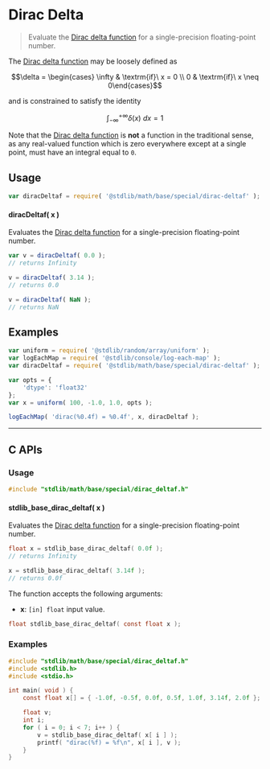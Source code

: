 <!--

@license Apache-2.0

Copyright (c) 2025 The Stdlib Authors.

Licensed under the Apache License, Version 2.0 (the "License");
you may not use this file except in compliance with the License.
You may obtain a copy of the License at

   http://www.apache.org/licenses/LICENSE-2.0

Unless required by applicable law or agreed to in writing, software
distributed under the License is distributed on an "AS IS" BASIS,
WITHOUT WARRANTIES OR CONDITIONS OF ANY KIND, either express or implied.
See the License for the specific language governing permissions and
limitations under the License.

-->

# Dirac Delta

> Evaluate the [Dirac delta function][dirac-delta-function] for a single-precision floating-point number.

<section class="intro">

The [Dirac delta function][dirac-delta-function] may be loosely defined as

<!-- <equation class="equation" label="eq:dirac_delta" align="center" raw="\delta = \begin{cases} \infty & \textrm{if}\ x = 0 \\ 0 & \textrm{if}\ x \neq 0\end{cases}" alt="Dirac delta function."> -->

```math
\delta = \begin{cases} \infty & \textrm{if}\ x = 0 \\ 0 & \textrm{if}\ x \neq 0\end{cases}
```

<!-- <div class="equation" align="center" data-raw-text="\delta = \begin{cases} \infty &amp; \textrm{if}\ x = 0 \\ 0 &amp; \textrm{if}\ x \neq 0\end{cases}" data-equation="eq:dirac_delta">
    <img src="https://cdn.jsdelivr.net/gh/stdlib-js/stdlib@bb29798906e119fcb2af99e94b60407a270c9b32/lib/node_modules/@stdlib/math/base/special/dirac-delta/docs/img/equation_dirac_delta.svg" alt="Dirac delta function.">
    <br>
</div> -->

<!-- </equation> -->

and is constrained to satisfy the identity

<!-- <equation class="equation" label="eq:dirac_delta_integral" align="center" raw="\int^{+\infty}_{-\infty} \delta(x)\ dx = 1" alt="Dirac delta function integral."> -->

```math
\int^{+\infty}_{-\infty} \delta(x)\ dx = 1
```

<!-- <div class="equation" align="center" data-raw-text="\int^{+\infty}_{-\infty} \delta(x)\ dx = 1" data-equation="eq:dirac_delta_integral">
    <img src="https://cdn.jsdelivr.net/gh/stdlib-js/stdlib@bb29798906e119fcb2af99e94b60407a270c9b32/lib/node_modules/@stdlib/math/base/special/dirac-delta/docs/img/equation_dirac_delta_integral.svg" alt="Dirac delta function integral.">
    <br>
</div> -->

<!-- </equation> -->

Note that the [Dirac delta function][dirac-delta-function] is **not** a function in the traditional sense, as any real-valued function which is zero everywhere except at a single point, must have an integral equal to `0`.

</section>

<!-- /.intro -->

<section class="usage">

## Usage

```javascript
var diracDeltaf = require( '@stdlib/math/base/special/dirac-deltaf' );
```

#### diracDeltaf( x )

Evaluates the [Dirac delta function][dirac-delta-function] for a single-precision floating-point number.

```javascript
var v = diracDeltaf( 0.0 );
// returns Infinity

v = diracDeltaf( 3.14 );
// returns 0.0

v = diracDeltaf( NaN );
// returns NaN
```

</section>

<!-- /.usage -->

<section class="examples">

## Examples

<!-- eslint no-undef: "error" -->

```javascript
var uniform = require( '@stdlib/random/array/uniform' );
var logEachMap = require( '@stdlib/console/log-each-map' );
var diracDeltaf = require( '@stdlib/math/base/special/dirac-deltaf' );

var opts = {
    'dtype': 'float32'
};
var x = uniform( 100, -1.0, 1.0, opts );

logEachMap( 'dirac(%0.4f) = %0.4f', x, diracDeltaf );
```

</section>

<!-- /.examples -->

<!-- C interface documentation. -->

* * *

<section class="c">

## C APIs

<!-- Section to include introductory text. Make sure to keep an empty line after the intro `section` element and another before the `/section` close. -->

<section class="intro">

</section>

<!-- /.intro -->

<!-- C usage documentation. -->

<section class="usage">

### Usage

```c
#include "stdlib/math/base/special/dirac_deltaf.h"
```

#### stdlib_base_dirac_deltaf( x )

Evaluates the [Dirac delta function][dirac-delta-function] for a single-precision floating-point number.

```c
float x = stdlib_base_dirac_deltaf( 0.0f );
// returns Infinity

x = stdlib_base_dirac_deltaf( 3.14f );
// returns 0.0f
```

The function accepts the following arguments:

-   **x**: `[in] float` input value.

```c
float stdlib_base_dirac_deltaf( const float x );
```

</section>

<!-- /.usage -->

<!-- C API usage notes. Make sure to keep an empty line after the `section` element and another before the `/section` close. -->

<section class="notes">

</section>

<!-- /.notes -->

<!-- C API usage examples. -->

<section class="examples">

### Examples

```c
#include "stdlib/math/base/special/dirac_deltaf.h"
#include <stdlib.h>
#include <stdio.h>

int main( void ) {
    const float x[] = { -1.0f, -0.5f, 0.0f, 0.5f, 1.0f, 3.14f, 2.0f };

    float v;
    int i;
    for ( i = 0; i < 7; i++ ) {
        v = stdlib_base_dirac_deltaf( x[ i ] );
        printf( "dirac(%f) = %f\n", x[ i ], v );
    }
}
```

</section>

<!-- /.examples -->

</section>

<!-- /.c -->

<!-- Section for related `stdlib` packages. Do not manually edit this section, as it is automatically populated. -->

<section class="related">

</section>

<!-- /.related -->

<!-- Section for all links. Make sure to keep an empty line after the `section` element and another before the `/section` close. -->

<section class="links">

[dirac-delta-function]: https://en.wikipedia.org/wiki/Dirac_delta_function

<!-- <related-links> -->

<!-- </related-links> -->

</section>

<!-- /.links -->
